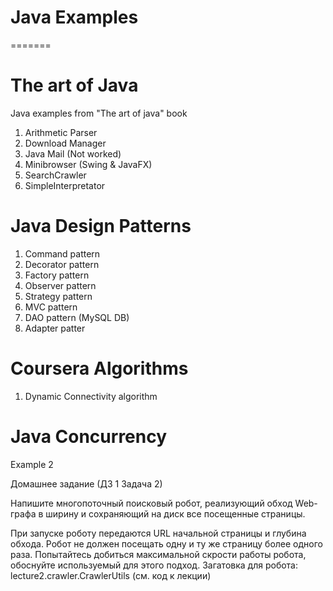 # Java Examples
=======
# The art of Java
Java examples from "The art of java" book

1. Arithmetic Parser
2. Download Manager
3. Java Mail (Not worked)
4. Minibrowser (Swing & JavaFX)
5. SearchCrawler
6. SimpleInterpretator

# Java Design Patterns
1. Command pattern
2. Decorator pattern
3. Factory pattern
4. Observer pattern
5. Strategy pattern
6. MVC pattern
7. DAO pattern (MySQL DB)
8. Adapter patter

# Coursera Algorithms
1. Dynamic Connectivity algorithm

# Java Concurrency
Example 2

Домашнее задание (ДЗ 1 Задача 2)

Напишите многопоточный поисковый робот, реализующий обход
Web-графа в ширину и сохраняющий на диск все посещенные страницы.

При запуске роботу передаются URL начальной страницы и глубина обхода.
Робот не должен посещать одну и ту же страницу более одного раза.
Попытайтесь добиться максимальной скрости работы робота, обоснуйте используемый для этого подход.
Загатовка для робота: lecture2.crawler.CrawlerUtils (см. код к лекции) 





